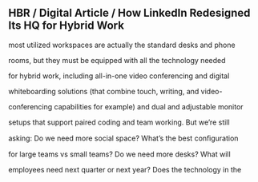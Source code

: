 ## HBR / Digital Article / How LinkedIn Redesigned Its HQ for Hybrid Work

most utilized workspaces are actually the standard desks and phone

rooms, but they must be equipped with all the technology needed

for hybrid work, including all-in-one video conferencing and digital

whiteboarding solutions (that combine touch, writing, and video-

conferencing capabilities for example) and dual and adjustable monitor

setups that support paired coding and team working. But we’re still

asking: Do we need more social space? What’s the best conﬁguration

for large teams vs small teams? Do we need more desks? What will

employees need next quarter or next year? Does the technology in the